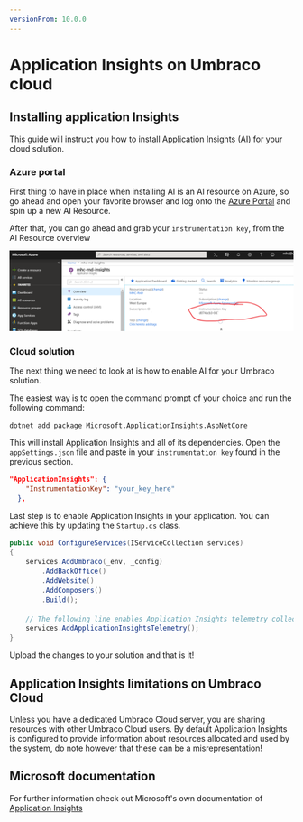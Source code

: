 ```yaml
---
versionFrom: 10.0.0
---
```


# Application Insights on Umbraco cloud

## Installing application Insights

This guide will instruct you how to install Application Insights (AI) for your cloud solution.

### Azure portal

First thing to have in place when installing AI is an AI resource on Azure, so go ahead and open your favorite browser and log onto the [Azure Portal](https://portal.azure.com) and spin up a new AI Resource.

After that, you can go ahead and grab your `instrumentation key`, from the AI Resource overview

![alt text](images/01-Instrumentation-key.png "Instrumentation Key")

### Cloud solution

The next thing we need to look at is how to enable AI for your Umbraco solution.

The easiest way is to open the command prompt of your choice and run the following command:

`dotnet add package Microsoft.ApplicationInsights.AspNetCore`

This will install Application Insights and all of its dependencies. Open the `appSettings.json` file and paste in your `instrumentation key` found in the previous section.

```json
"ApplicationInsights": {
    "InstrumentationKey": "your_key_here"
  },
```

Last step is to enable Application Insights in your application. You can achieve this by updating the `Startup.cs` class.

```csharp
public void ConfigureServices(IServiceCollection services)
{
    services.AddUmbraco(_env, _config)
        .AddBackOffice()
        .AddWebsite()
        .AddComposers()
        .Build();

    // The following line enables Application Insights telemetry collection.
    services.AddApplicationInsightsTelemetry();
}
```

Upload the changes to your solution and that is it!

## Application Insights limitations on Umbraco Cloud

Unless you have a dedicated Umbraco Cloud server, you are sharing resources with other Umbraco Cloud users. By default Application Insights is configured to provide information about resources allocated and used by the system, do note however that these can be a misrepresentation!

## Microsoft documentation

For further information check out Microsoft's own documentation of [Application Insights](https://docs.microsoft.com/en-us/azure/application-insights/app-insights-overview)
